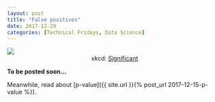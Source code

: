 ```yaml
---
layout: post
title: "False positives"
date: 2017-12-29
categories: [Technical Fridays, Data Science]
---
```


<img src="https://imgs.xkcd.com/comics/significant.png" style="float: center; display: block; margin: auto; width: auto; max-width: 100%;">
<div style="text-align: center">
    <figcaption>xkcd: <a href="https://xkcd.com/882/">Significant</a></figcaption>
</div>


**To be posted soon...**

Meanwhile, read about [p-value]({{ site.url }}{% post_url 2017-12-15-p-value %}).
